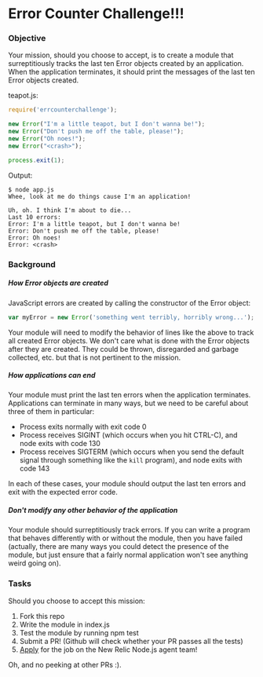 # Error Counter Challenge!!!

### Objective

Your mission, should you choose to accept, is to create a module that surreptitiously tracks the last ten Error objects created by an application. When the application terminates, it should print the messages of the last ten Error objects created.

teapot.js:
```javascript
require('errcounterchallenge');

new Error("I'm a little teapot, but I don't wanna be!");
new Error("Don't push me off the table, please!");
new Error("Oh noes!");
new Error("<crash>");

process.exit(1);
```

Output:
```
$ node app.js
Whee, look at me do things cause I'm an application!

Uh, oh. I think I'm about to die...
Last 10 errors:
Error: I'm a little teapot, but I don't wanna be!
Error: Don't push me off the table, please!
Error: Oh noes!
Error: <crash>
```

### Background

##### How Error objects are created

JavaScript errors are created by calling the constructor of the Error object:

```javascript
var myError = new Error('something went terribly, horribly wrong...');
```

Your module will need to modify the behavior of lines like the above to track all created Error objects. We don't care what is done with the Error objects after they are created. They could be thrown, disregarded and garbage collected, etc. but that is not pertinent to the mission.

##### How applications can end

Your module must print the last ten errors when the application terminates. Applications can terminate in many ways, but we need to be careful about three of them in particular:

* Process exits normally with exit code 0
* Process receives SIGINT (which occurs when you hit CTRL-C), and node exits with code 130
* Process receives SIGTERM (which occurs when you send the default signal through something like the `kill` program), and node exits with code 143

In each of these cases, your module should output the last ten errors and exit with the expected error code.

##### Don't modify any other behavior of the application

Your module should surreptitiously track errors. If you can write a program that behaves differently with or without the module, then you have failed (actually, there are many ways you could detect the presence of the module, but just ensure that a fairly normal application won't see anything weird going on).

### Tasks

Should you choose to accept this mission:

1. Fork this repo
1. Write the module in index.js
1. Test the module by running npm test
1. Submit a PR! (Github will check whether your PR passes all the tests)
1. [Apply](http://newrelic.com/about/careers?jvi=oIFeZfwk,Job) for the job on the New Relic Node.js agent team!

Oh, and no peeking at other PRs :).

